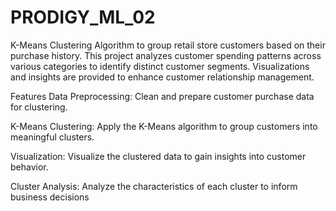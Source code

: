 # PRODIGY_ML_02
K-Means Clustering Algorithm to group retail store customers based on their purchase history. This project analyzes customer spending patterns across various categories to identify distinct customer segments. Visualizations and insights are provided to enhance customer relationship management.

Features 
Data Preprocessing: Clean and prepare customer purchase data for clustering.

K-Means Clustering: Apply the K-Means algorithm to group customers into meaningful clusters.

Visualization: Visualize the clustered data to gain insights into customer behavior.

Cluster Analysis: Analyze the characteristics of each cluster to inform business decisions
